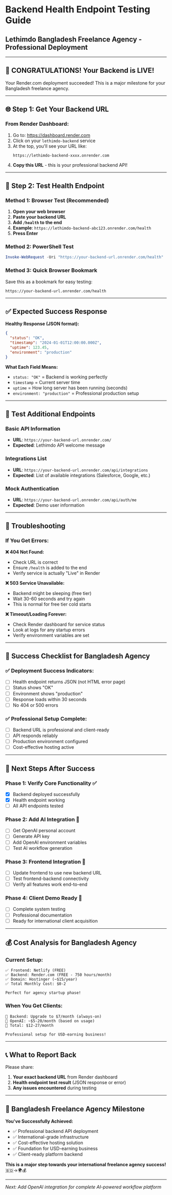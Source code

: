 # Backend Health Endpoint Testing Guide
## Lethimdo Bangladesh Freelance Agency - Professional Deployment

---

## 🎉 **CONGRATULATIONS! Your Backend is LIVE!**

Your Render.com deployment succeeded! This is a major milestone for your Bangladesh freelance agency.

---

## 🌐 **Step 1: Get Your Backend URL**

### **From Render Dashboard:**
1. Go to: https://dashboard.render.com
2. Click on your `lethimdo-backend` service
3. At the top, you'll see your URL like:
   ```
   https://lethimdo-backend-xxxx.onrender.com
   ```
4. **Copy this URL** - this is your professional backend API!

---

## 🧪 **Step 2: Test Health Endpoint**

### **Method 1: Browser Test (Recommended)**
1. **Open your web browser**
2. **Paste your backend URL**
3. **Add `/health` to the end**
4. **Example**: `https://lethimdo-backend-abc123.onrender.com/health`
5. **Press Enter**

### **Method 2: PowerShell Test**
```powershell
Invoke-WebRequest -Uri "https://your-backend-url.onrender.com/health"
```

### **Method 3: Quick Browser Bookmark**
Save this as a bookmark for easy testing:
```
https://your-backend-url.onrender.com/health
```

---

## ✅ **Expected Success Response**

**Healthy Response (JSON format):**
```json
{
  "status": "OK",
  "timestamp": "2024-01-01T12:00:00.000Z",
  "uptime": 123.45,
  "environment": "production"
}
```

**What Each Field Means:**
- `status: "OK"` = Backend is working perfectly
- `timestamp` = Current server time
- `uptime` = How long server has been running (seconds)
- `environment: "production"` = Professional production setup

---

## 🔧 **Test Additional Endpoints**

### **Basic API Information**
- **URL**: `https://your-backend-url.onrender.com/`
- **Expected**: Lethimdo API welcome message

### **Integrations List**
- **URL**: `https://your-backend-url.onrender.com/api/integrations`
- **Expected**: List of available integrations (Salesforce, Google, etc.)

### **Mock Authentication**
- **URL**: `https://your-backend-url.onrender.com/api/auth/me`
- **Expected**: Demo user information

---

## 🚨 **Troubleshooting**

### **If You Get Errors:**

**❌ 404 Not Found:**
- Check URL is correct
- Ensure `/health` is added to the end
- Verify service is actually "Live" in Render

**❌ 503 Service Unavailable:**
- Backend might be sleeping (free tier)
- Wait 30-60 seconds and try again
- This is normal for free tier cold starts

**❌ Timeout/Loading Forever:**
- Check Render dashboard for service status
- Look at logs for any startup errors
- Verify environment variables are set

---

## 🎯 **Success Checklist for Bangladesh Agency**

### **✅ Deployment Success Indicators:**
- [ ] Health endpoint returns JSON (not HTML error page)
- [ ] Status shows "OK"
- [ ] Environment shows "production"
- [ ] Response loads within 30 seconds
- [ ] No 404 or 500 errors

### **✅ Professional Setup Complete:**
- [ ] Backend URL is professional and client-ready
- [ ] API responds reliably
- [ ] Production environment configured
- [ ] Cost-effective hosting active

---

## 🚀 **Next Steps After Success**

### **Phase 1: Verify Core Functionality ✅**
- [x] Backend deployed successfully
- [x] Health endpoint working
- [ ] All API endpoints tested

### **Phase 2: Add AI Integration 🤖**
- [ ] Get OpenAI personal account
- [ ] Generate API key
- [ ] Add OpenAI environment variables
- [ ] Test AI workflow generation

### **Phase 3: Frontend Integration 🔗**
- [ ] Update frontend to use new backend URL
- [ ] Test frontend-backend connectivity
- [ ] Verify all features work end-to-end

### **Phase 4: Client Demo Ready 🎯**
- [ ] Complete system testing
- [ ] Professional documentation
- [ ] Ready for international client acquisition

---

## 💰 **Cost Analysis for Bangladesh Agency**

### **Current Setup:**
```
✅ Frontend: Netlify (FREE)
✅ Backend: Render.com (FREE - 750 hours/month)
✅ Domain: Hostinger (~$15/year)
✅ Total Monthly Cost: $0-2

Perfect for agency startup phase!
```

### **When You Get Clients:**
```
🚀 Backend: Upgrade to $7/month (always-on)
🤖 OpenAI: ~$5-20/month (based on usage)
🎯 Total: $12-27/month

Professional setup for USD-earning business!
```

---

## 📞 **What to Report Back**

Please share:
1. **Your exact backend URL** from Render dashboard
2. **Health endpoint test result** (JSON response or error)
3. **Any issues encountered** during testing

---

## 🎉 **Bangladesh Freelance Agency Milestone**

**You've Successfully Achieved:**
- ✅ Professional backend API deployment
- ✅ International-grade infrastructure
- ✅ Cost-effective hosting solution
- ✅ Foundation for USD-earning business
- ✅ Client-ready platform backend

**This is a major step towards your international freelance agency success!** 🇧🇩→🌍💰

---

*Next: Add OpenAI integration for complete AI-powered workflow platform*